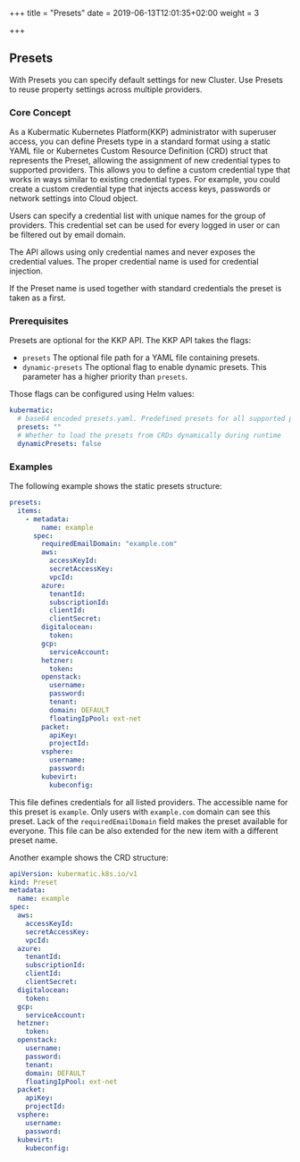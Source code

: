 +++
title = "Presets"
date = 2019-06-13T12:01:35+02:00
weight = 3

+++

## Presets

With Presets you can specify default settings for new Cluster. Use Presets to reuse property settings across multiple providers.

### Core Concept

As a Kubermatic Kubernetes Platform(KKP) administrator with superuser access, you can define Presets type in a standard format using a static YAML
file or Kubernetes Custom Resource Definition (CRD) struct that represents the Preset, allowing the assignment of new
credential types to supported providers. This allows you to define a custom credential type that works in ways similar
to existing credential types. For example, you could create a custom credential type that injects access keys, passwords
or network settings into Cloud object.

Users can specify a credential list with unique names for the group of providers. This credential set can be used for every
logged in user or can be filtered out by email domain.

The API allows using only credential names and never exposes the credential values.
The proper credential name is used for credential injection.

If the Preset name is used together with standard credentials the preset is taken as a first.

### Prerequisites

Presets are optional for the KKP API. The KKP API takes the flags:

- `presets` The optional file path for a YAML file containing presets.
- `dynamic-presets` The optional flag to enable dynamic presets. This parameter has a higher priority than `presets`.

Those flags can be configured using Helm values:
```yaml
kubermatic:
  # base64 encoded presets.yaml. Predefined presets for all supported providers.
  presets: ""
  # Whether to load the presets from CRDs dynamically during runtime
  dynamicPresets: false
```


### Examples

The following example shows the static presets structure:

```yaml
presets:
  items:
    - metadata:
        name: example
      spec:
        requiredEmailDomain: "example.com"
        aws:
          accessKeyId:
          secretAccessKey:
          vpcId:
        azure:
          tenantId:
          subscriptionId:
          clientId:
          clientSecret:
        digitalocean:
          token:
        gcp:
          serviceAccount:
        hetzner:
          token:
        openstack:
          username:
          password:
          tenant:
          domain: DEFAULT
          floatingIpPool: ext-net
        packet:
          apiKey:
          projectId:
        vsphere:
          username:
          password:
        kubevirt:
          kubeconfig:
```
This file defines credentials for all listed providers. The accessible name for this preset is `example`. Only users with
`example.com` domain can see this preset. Lack of the `requiredEmailDomain` field makes the preset available for everyone.
This file can be also extended for the new item with a different preset name.

Another example shows the CRD structure:

```yaml
apiVersion: kubermatic.k8s.io/v1
kind: Preset
metadata:
  name: example
spec:
  aws:
    accessKeyId:
    secretAccessKey:
    vpcId:
  azure:
    tenantId:
    subscriptionId:
    clientId:
    clientSecret:
  digitalocean:
    token:
  gcp:
    serviceAccount:
  hetzner:
    token:
  openstack:
    username:
    password:
    tenant:
    domain: DEFAULT
    floatingIpPool: ext-net
  packet:
    apiKey:
    projectId:
  vsphere:
    username:
    password:
  kubevirt:
    kubeconfig:
```
